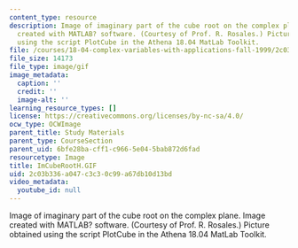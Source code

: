 ```yaml
---
content_type: resource
description: Image of imaginary part of the cube root on the complex plane. Image
  created with MATLAB? software. (Courtesy of Prof. R. Rosales.) Picture obtained
  using the script PlotCube in the Athena 18.04 MatLab Toolkit.
file: /courses/18-04-complex-variables-with-applications-fall-1999/2c03b336a047c3c30c99a67db10d13bd_ImCubeRootH.GIF
file_size: 14173
file_type: image/gif
image_metadata:
  caption: ''
  credit: ''
  image-alt: ''
learning_resource_types: []
license: https://creativecommons.org/licenses/by-nc-sa/4.0/
ocw_type: OCWImage
parent_title: Study Materials
parent_type: CourseSection
parent_uid: 6bfe28ba-cff1-c966-5e04-5bab872d6fad
resourcetype: Image
title: ImCubeRootH.GIF
uid: 2c03b336-a047-c3c3-0c99-a67db10d13bd
video_metadata:
  youtube_id: null
---
```

Image of imaginary part of the cube root on the complex plane. Image created with MATLAB? software. (Courtesy of Prof. R. Rosales.) Picture obtained using the script PlotCube in the Athena 18.04 MatLab Toolkit.